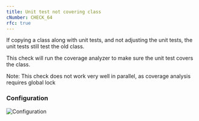 ```yaml
---
title: Unit test not covering class
cNumber: CHECK_64
rfc: true
---
```


If copying a class along with unit tests, and not adjusting the unit tests, the unit tests still test the old class.

This check will run the coverage analyzer to make sure the unit test covers the class.

Note: This check does not work very well in parallel, as coverage analysis requires global lock

### Configuration
![Configuration](/img/default_conf.png)